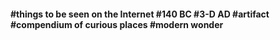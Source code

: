 #### #things to be seen on the Internet #140 BC #3-D AD #artifact #compendium of curious places #modern wonder